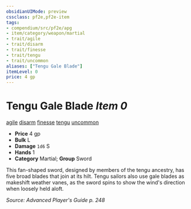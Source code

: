 ```yaml
---
obsidianUIMode: preview
cssclass: pf2e,pf2e-item
tags:
- compendium/src/pf2e/apg
- item/category/weapon/martial
- trait/agile
- trait/disarm
- trait/finesse
- trait/tengu
- trait/uncommon
aliases: ["Tengu Gale Blade"]
itemLevel: 0
price: 4 gp
---
```

# Tengu Gale Blade *Item 0*  
[agile](../../../rules/traits/agile.md)  [disarm](../../../rules/traits/disarm.md)  [finesse](../../../rules/traits/finesse.md)  [tengu](../../../rules/traits/tengu-b1.md)  [uncommon](../../../rules/traits/uncommon.md)  

- **Price** 4 gp
- **Bulk** L
- **Damage** `1d6` S
- **Hands** 1
- **Category** Martial; **Group** Sword 

This fan-shaped sword, designed by members of the tengu ancestry, has five broad blades that join at its hilt. Tengu sailors also use gale blades as makeshift weather vanes, as the sword spins to show the wind's direction when loosely held aloft.

*Source: Advanced Player's Guide p. 248*